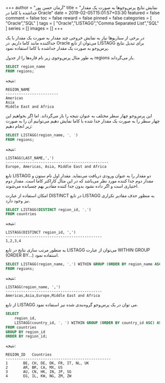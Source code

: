 +++
author = "آرمان حسن پور"
title = "نمایش نتایج پرس‌و‌جوها به صورت یک مقدار جداشده با کاما در Oracle"
date = 2019-02-05T15:01:57+03:30
featured = false
comment = false
toc = false
reward = false
pinned = false
categories = [
	"Oracle","SQL"
]
tags = [
    "Oracle","LISTAGG","Comma Separated List","SQL"
]
series = []
images = []
+++

در برخی از سناریوها نیاز به نمایش خروجی چند مقدار به صورت یک مقدار با یک جداکننده مانند کاما داریم. در Oracle می‌توان از تابع LISTAGG برای تبدیل نتایج پرس‌و‌جو به صورت یک مقدار جداشده با کاما استفاده نمود.
<!--more-->
به طور مثال پرس‌و‌جوی زیر نام قاره‌ها را از جدول regions باز می‌گرداند.
```sql
SELECT region_name
FROM regions;
```

نتیجه:
```text
REGION_NAME
------------------------
Americas                  
Asia                      
Middle East and Africa  
```

این پرس‌و‌جو چهار سطر مختلف به عنوان نتیجه را باز می‌گرداند. اما اگر بخواهیم این چهار سطر را به صورت یک مقدار جدا شده با کاما نمایش دهیم می‌توانیم آن را به صورت زیر انجام دهیم:
```sql
SELECT LISTAGG(region_name, ', ')
FROM regions;
```

نتیجه:
```text
LISTAGG(LAST_NAME,',') 
-----------------------------------------------
Europe, Americas, Asia, Middle East and Africa      
```

تابع LISTAGG دو مقدار را به عنوان ورودی دریافت می‌نماید. مقدار اول نام ستون و مقدار دوم جدا کننده مورد نظر می‌باشد که در این مثال کاراکتر کاما است. مقدار دوم اختیاری است و اگر داده نشود بدون جدا کننده مقادیر بهم چسبانده می‌شوند.

امکان استفاده از عبارت DISTINCT در تابع LISTAGG به منظور حذف مقادیر تکراری نیز وجود دارد.

```sql
SELECT LISTAGG(DISTINCT region_id, ',') 
FROM countries
```

نتیجه:
```text
LISTAGG(DISTINCT region_id, ',') 
--------------------------------------------
1,2,3,4
```

به منظور مرتب سازی نتایج در تابع LISTAGG می‌توان از عبارت WITHIN GROUP (ORDER BY...) استفاده نمود.

```sql
SELECT LISTAGG(region_name, ',') WITHIN GROUP (ORDER BY region_name ASC) 
FROM regions;
```

نتیجه:
```text
LISTAGG(region_name, ',')
--------------------------------------------
Americas,Asia,Europe,Middle East and Africa
```

از تابع LISTAGG می توان در یک پرس‌و‌جو گروه‌بندی شده نیز استفاده نمود.
```sql
SELECT 
    region_id,
    LISTAGG(country_id, ', ') WITHIN GROUP (ORDER BY country_id ASC) AS "Countries"
FROM countries
GROUP BY region_id
ORDER BY region_id;
```
نتیجه:

```text
REGION_ID	Countries 
------------------------------------------------
1		BE, CH, DE, DK, FR, IT, NL, UK    
2		AR, BR, CA, MX, US                
3		AU, CN, HK, IN, JP, SG            
4		EG, IL, KW, NG, ZM, ZW     
```	